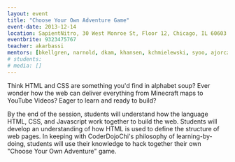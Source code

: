 ```yaml
---
layout: event
title: "Choose Your Own Adventure Game"
event-date: 2013-12-14
location: SapientNitro, 30 West Monroe St, Floor 12, Chicago, IL 60603
eventbrite: 9323475767
teacher: akarbassi
mentors: [bkellgren, narnold, dkam, khansen, kchmielewski, syoo, ajorczak]
# students:
# media: []
---
```


Think HTML and CSS are something you'd find in alphabet soup? Ever wonder how the web can deliver everything from Minecraft maps to YouTube Videos? Eager to learn and ready to build?

By the end of the session, students will understand how the language HTML, CSS, and Javascript work together to build the web. Students will develop an understanding of how HTML is used to define the structure of web pages. In keeping with CoderDojoChi's philosophy of learning-by-doing, students will use their knowledge to hack together their own "Choose Your Own Adventure" game.
